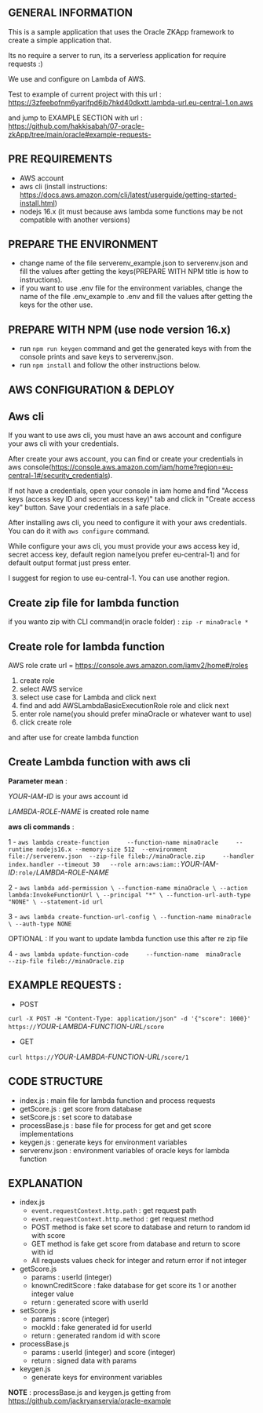GENERAL INFORMATION
-
This is a sample application that uses the Oracle ZKApp framework to create a simple application that.

Its no require a server to run, its a serverless application for require requests :)

We use and configure on Lambda of AWS.

Test to example of current project with this url : https://3zfeebofnm6yarifpd6jb7hkd40dkxtt.lambda-url.eu-central-1.on.aws


and jump to EXAMPLE SECTION with url : https://github.com/hakkisabah/07-oracle-zkApp/tree/main/oracle#example-requests-



PRE REQUIREMENTS
-
- AWS account
- aws cli (install instructions: https://docs.aws.amazon.com/cli/latest/userguide/getting-started-install.html)
- nodejs 16.x (it must because aws lambda some functions may be not compatible with another versions)

PREPARE THE ENVIRONMENT
-
- change name of the file serverenv_example.json to serverenv.json and fill the values after getting the keys(PREPARE WITH NPM title is how to instructions).
- if you want to use .env file for the environment variables, change the name of the file .env_example to .env and fill the values after getting the keys for the other use.

PREPARE WITH NPM (use node version 16.x)
-
-  run `npm run keygen` command and get the generated keys with  from the console prints and save keys to serverenv.json.
- run `npm install` and follow the other instructions below.

AWS CONFIGURATION & DEPLOY
-
Aws cli
---
If you want to use aws cli, you must have an aws account and configure your aws cli with your credentials.

After create your aws account, you can find or create your credentials in aws console(https://console.aws.amazon.com/iam/home?region=eu-central-1#/security_credentials).

If not have a credentials, open your console in iam home and find "Access keys (access key ID and secret access key)" tab and click in "Create access key" button. Save your credentials in a safe place.

After installing aws cli, you need to configure it with your aws credentials. You can do it with `aws configure` command.

While configure your aws cli, you must provide your aws access key id, secret access key, default region name(you prefer eu-central-1) and for default output format just press enter.

I suggest for region to use eu-central-1. You can use another region.


Create zip file for lambda function
---
if you wanto zip with CLI command(in oracle folder) :
`zip -r minaOracle *`

Create role for lambda function
---
AWS role crate url = https://console.aws.amazon.com/iamv2/home#/roles

1. create role
2. select AWS service
3. select use case for Lambda and click next
4. find and add AWSLambdaBasicExecutionRole role and click next
5. enter role name(you should prefer minaOracle or whatever want to use)
6. click create role

and after use for create lambda function

Create Lambda function with aws cli
---
**Parameter mean** :

*YOUR-IAM-ID* is your aws account id

*LAMBDA-ROLE-NAME* is created role name

**aws cli commands** :

1 - 
`aws lambda create-function     --function-name minaOracle     --runtime nodejs16.x --memory-size 512  --environment file://serverenv.json  --zip-file fileb://minaOracle.zip     --handler index.handler --timeout 30   --role arn:aws:iam::`*YOUR-IAM-ID*`:role/`*LAMBDA-ROLE-NAME*

2 -
`aws lambda add-permission \
--function-name minaOracle \
--action lambda:InvokeFunctionUrl \
--principal "*" \
--function-url-auth-type "NONE" \
--statement-id url`

3 -
`aws lambda create-function-url-config \
--function-name minaOracle \
--auth-type NONE`

OPTIONAL : If you want to update lambda function use this after re zip file

4 - 
`aws lambda update-function-code     --function-name  minaOracle     --zip-file fileb://minaOracle.zip`


EXAMPLE REQUESTS :
--
- POST

`curl -X POST -H "Content-Type: application/json" -d '{"score": 1000}' https://`*YOUR-LAMBDA-FUNCTION-URL*`/score`

- GET

`curl https://`*YOUR-LAMBDA-FUNCTION-URL*`/score/1`


CODE STRUCTURE
-

- index.js : main file for lambda function and process requests
- getScore.js : get score from database
- setScore.js : set score to database
- processBase.js : base file for process for get and get score implementations
- keygen.js : generate keys for environment variables
- serverenv.json : environment variables of oracle keys for lambda function

EXPLANATION
-

- index.js
  - `event.requestContext.http.path` : get request path
  - `event.requestContext.http.method` : get request method
  - POST method is fake set score to database and return to random id with score
  - GET method is fake get score from database and return to score with id
  - All requests values check for integer and return error if not integer
- getScore.js
  - params : userId (integer)
  - knownCreditScore : fake database for get score its 1 or another integer value
  - return : generated score with userId
- setScore.js
  - params : score (integer)
  - mockId : fake generated id for userId
  - return : generated random id with score
- processBase.js
  - params : userId (integer) and score (integer)
  - return : signed data with params
- keygen.js
  - generate keys for environment variables

**NOTE** : processBase.js and keygen.js getting from https://github.com/jackryanservia/oracle-example
